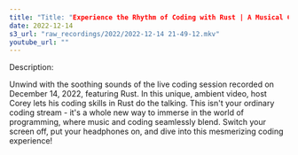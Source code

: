 ```yaml
---
title: "Title: "Experience the Rhythm of Coding with Rust | A Musical Coding Journey"
date: 2022-12-14
s3_url: "raw_recordings/2022/2022-12-14 21-49-12.mkv"
youtube_url: ""
---
```


Description:

Unwind with the soothing sounds of the live coding session recorded on December 14, 2022, featuring Rust. In this unique, ambient video, host Corey lets his coding skills in Rust do the talking. This isn't your ordinary coding stream - it's a whole new way to immerse in the world of programming, where music and coding seamlessly blend. Switch your screen off, put your headphones on, and dive into this mesmerizing coding experience!
